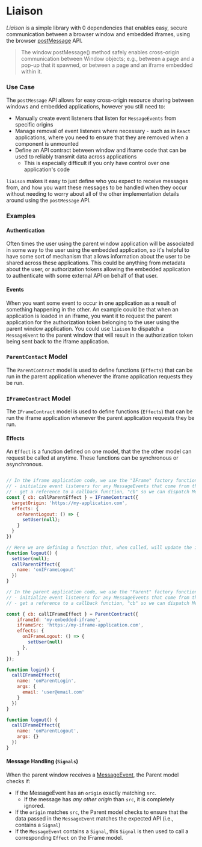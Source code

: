 # Liaison
_Liaison_ is a simple library with 0 dependencies that enables easy, secure communication between a browser window and embedded iframes, using the browser [postMessage](https://developer.mozilla.org/en-US/docs/Web/API/Window/postMessage) API.

> The window.postMessage() method safely enables cross-origin communication between Window objects; e.g., between a page and a pop-up that it spawned, or between a page and an iframe embedded within it.

### Use Case
The `postMessage` API allows for easy cross-origin resource sharing between windows and embedded applications, however you still need to:
- Manually create event listeners that listen for `MessageEvents` from specific origins
- Manage removal of event listeners where necessary - such as in `React` applications, where you need to ensure that they are removed when a component is unmounted
- Define an API contract between window and iframe code that can be used to reliably transmit data across applications
  - This is especially difficult if you only have control over one application's code

`liaison` makes it easy to just define who you expect to receive messages from, and how you want these messages to be handled when they occur without needing to worry about all of the other implementation details around using the `postMessage` API.

### Examples

#### Authentication
Often times the user using the parent window application will be associated in some way to the user using the embedded application, so it's helpful to have some sort of mechanism that allows information about the user to be shared across these applications. This could be anything from metadata about the user, or authorization tokens allowing the embedded application to authenticate with some external API on behalf of that user.

#### Events
When you want some event to occur in one application as a result of something happening in the other. An example could be that when an application is loaded in an iframe, you want it to request the parent application for the authorization token belonging to the user using the parent window application. You could use `liaison` to dispatch a `MessageEvent` to the parent window that will result in the authorization token being sent back to the iframe application.

### `ParentContact` Model
The `ParentContract` model is used to define functions (`Effects`) that can be run in the parent application whenever the iframe application requests they be run.

### `IFrameContract` Model
The `IFrameContract` model is used to define functions (`Effects`) that can be run the iframe application whenever the parent application requests they be run.

#### Effects
An `Effect` is a function defined on one model, that the the other model can request be called at anytime. These functions can be synchronous or asynchronous.

```js

// In the iframe application code, we use the "IFrame" factory function to:
// - initialize event listeners for any MessageEvents that come from the parent window with an origin of "https://my-application.com"
// - get a reference to a callback function, "cb" so we can dispatch MessageEvents to the parent window with an origin of "https://my-application.com"
const { cb: callParentEffect } = IFrameContract({
  targetOrigin: 'https://my-application.com',
  effects: {
    onParentLogout: () => {
      setUser(null);
    }
  }
})

// Here we are defining a function that, when called, will update the internal state of the iframe application, as well as notify the parent application that the user has logged out in the iframe
function logout() {
  setUser(null);
  callParentEffect({
    name: 'onIFrameLogout'
  })
}

// In the parent application code, we use the "Parent" factory function to:
// - initialize event listeners for any MessageEvents that come from the iframe window with an id of "my-embedded-iframe" and origin of "https://my-iframe-application.com"
// - get a reference to a callback function, "cb" so we can dispatch MessageEvents to this iframe application

const { cb: callIFrameEffect } = ParentContract({
    iframeId: 'my-embedded-iframe',
    iframeSrc: 'https://my-iframe-application.com',
    effects: {
      onIFrameLogout: () => {
        setUser(null)
      },
    }
});

function login() {
  callIFrameEffect({
    name: 'onParentLogin',
    args: {
      email: 'user@email.com'
    }
  })
}

function logout() {
  callIFrameEffect({
    name: 'onParentLogout',
    args: {}
  })
}
```

#### Message Handling (`Signals`)
When the parent window receives a [MessageEvent](https://developer.mozilla.org/en-US/docs/Web/API/MessageEvent), the Parent model checks if:
- If the MessageEvent has an `origin` exactly matching `src`. 
    - If the message has _any other origin_ than `src`, it is completely ignored.
- If the `origin` matches `src`, the Parent model checks to ensure that the data passed in the `MessageEvent` matches the expected API (i.e., contains a `Signal`)
- If the `MessageEvent` contains a `Signal`, this `Signal` is then used to call a corresponding `Effect` on the IFrame model.
